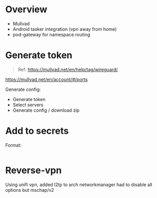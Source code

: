 

# Overview

* Mullvad
* Android tasker integration (vpn away from home)
* pod-gateway for namespace routing


# Generate token

> Ref: https://mullvad.net/en/help/tag/wireguard/

https://mullvad.net/en/account/#/ports

Generate config:
* Generate token
* Select servers
* Generate config / download zip

# Add to secrets

Format:
```

```


# Reverse-vpn

Using unifi vpn, added l2tp to arch networkmanager
had to disable all options but mschap/v2
